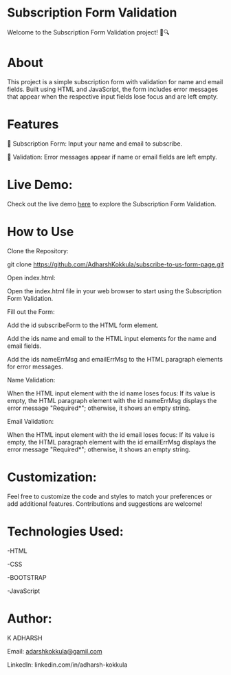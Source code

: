 # Subscription Form Validation

Welcome to the Subscription Form Validation project! 📧🔍


# About

This project is a simple subscription form with validation for name and email fields. Built using HTML and JavaScript, the form includes error messages that appear when the respective input fields lose focus and are left empty.


# Features

📝 Subscription Form: Input your name and email to subscribe.

🚫 Validation: Error messages appear if name or email fields are left empty.


# Live Demo:

Check out the live demo [here](https://modelsubscribe.ccbp.tech/) to explore the Subscription Form Validation.

# How to Use
Clone the Repository:

git clone https://github.com/AdharshKokkula/subscribe-to-us-form-page.git

Open index.html:

Open the index.html file in your web browser to start using the Subscription Form Validation.

Fill out the Form:

Add the id subscribeForm to the HTML form element.

Add the ids name and email to the HTML input elements for the name and email fields.

Add the ids nameErrMsg and emailErrMsg to the HTML paragraph elements for error messages.

Name Validation:

When the HTML input element with the id name loses focus:
If its value is empty, the HTML paragraph element with the id nameErrMsg displays the error message "Required*"; otherwise, it shows an empty string.

Email Validation:

When the HTML input element with the id email loses focus:
If its value is empty, the HTML paragraph element with the id emailErrMsg displays the error message "Required*"; otherwise, it shows an empty string.


# Customization:
Feel free to customize the code and styles to match your preferences or add additional features. Contributions and suggestions are welcome!

# Technologies Used:

-HTML

-CSS

-BOOTSTRAP

-JavaScript


# Author:

K ADHARSH

Email: adarshkokkula@gamil.com

LinkedIn: linkedin.com/in/adharsh-kokkula
